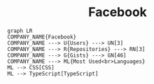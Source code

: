 <h1 align="center">Facebook</h1>

```mermaid
graph LR
COMPANY_NAME{Facebook}
COMPANY_NAME ---> U{Users} ---> UN[3]
COMPANY_NAME ---> R{Repositories} ---> RN[3]
COMPANY_NAME ---> G{Gists} ---> GN[46]
COMPANY_NAME ---> ML{Most Used<br>Languages}
ML --> CSS[CSS]
ML --> TypeScript[TypeScript]
```
